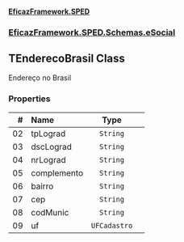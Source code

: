 #### [EficazFramework.SPED](EficazFrameworkSPED.md 'EficazFramework SPED')
### [EficazFramework.SPED.Schemas.eSocial](EficazFramework.SPED.Schemas.eSocial.md 'EficazFramework.SPED.Schemas.eSocial')

## TEnderecoBrasil Class

Endereço no Brasil
### Properties

| # | Name | Type | |
| ---: | :--- | :---: | :--- |
| 02 | tpLograd | `String` |  |
| 03 | dscLograd | `String` |  |
| 04 | nrLograd | `String` |  |
| 05 | complemento | `String` |  |
| 06 | bairro | `String` |  |
| 07 | cep | `String` |  |
| 08 | codMunic | `String` |  |
| 09 | uf | `UFCadastro` |  |
